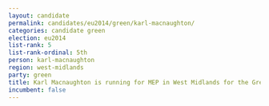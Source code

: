 ```yaml
---
layout: candidate
permalink: candidates/eu2014/green/karl-macnaughton/
categories: candidate green
election: eu2014
list-rank: 5
list-rank-ordinal: 5th
person: karl-macnaughton
region: west-midlands
party: green
title: Karl Macnaughton is running for MEP in West Midlands for the Green Party
incumbent: false
---
```

